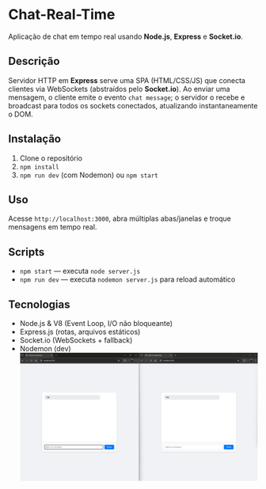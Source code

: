 # Chat-Real-Time

Aplicação de chat em tempo real usando **Node.js**, **Express** e **Socket.io**.

## Descrição

Servidor HTTP em **Express** serve uma SPA (HTML/CSS/JS) que conecta clientes via WebSockets (abstraídos pelo **Socket.io**). Ao enviar uma mensagem, o cliente emite o evento `chat message`; o servidor o recebe e broadcast para todos os sockets conectados, atualizando instantaneamente o DOM.


## Instalação

1. Clone o repositório  
2. `npm install`  
3. `npm run dev` (com Nodemon) ou `npm start`

## Uso

Acesse `http://localhost:3000`, abra múltiplas abas/janelas e troque mensagens em tempo real.

## Scripts

- `npm start` — executa `node server.js`  
- `npm run dev` — executa `nodemon server.js` para reload automático

## Tecnologias

- Node.js & V8 (Event Loop, I/O não bloqueante)  
- Express.js (rotas, arquivos estáticos)  
- Socket.io (WebSockets + fallback)  
- Nodemon (dev)
  ![Demo](Prints/exGitCRT2.png)
